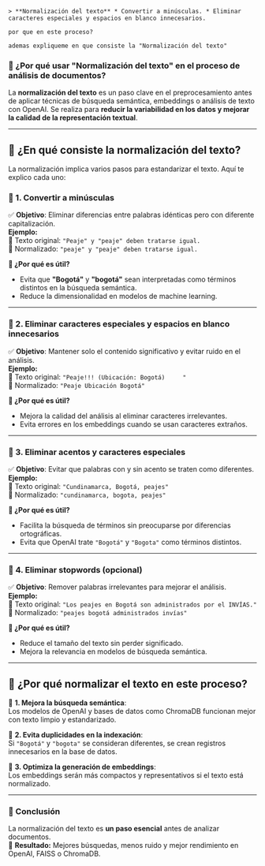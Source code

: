 ```plaintext
> **Normalización del texto** * Convertir a minúsculas. * Eliminar caracteres especiales y espacios en blanco innecesarios.

por que en este proceso?

ademas expliqueme en que consiste la "Normalización del texto"
```
### **📌 ¿Por qué usar "Normalización del texto" en el proceso de análisis de documentos?**
La **normalización del texto** es un paso clave en el preprocesamiento antes de aplicar técnicas de búsqueda semántica, embeddings o análisis de texto con OpenAI. Se realiza para **reducir la variabilidad en los datos y mejorar la calidad de la representación textual**.

---

## **📌 ¿En qué consiste la normalización del texto?**
La normalización implica varios pasos para estandarizar el texto. Aquí te explico cada uno:

### **🔹 1. Convertir a minúsculas**
✅ **Objetivo**: Eliminar diferencias entre palabras idénticas pero con diferente capitalización.  
**Ejemplo:**  
📌 Texto original: `"Peaje" y "peaje" deben tratarse igual.`  
📌 Normalizado: `"peaje" y "peaje" deben tratarse igual.`  

**🔹 ¿Por qué es útil?**  
- Evita que **"Bogotá"** y **"bogotá"** sean interpretadas como términos distintos en la búsqueda semántica.  
- Reduce la dimensionalidad en modelos de machine learning.  

---

### **🔹 2. Eliminar caracteres especiales y espacios en blanco innecesarios**
✅ **Objetivo**: Mantener solo el contenido significativo y evitar ruido en el análisis.  
**Ejemplo:**  
📌 Texto original: `"Peaje!!! (Ubicación: Bogotá)     "`  
📌 Normalizado: `"Peaje Ubicación Bogotá"`  

**🔹 ¿Por qué es útil?**  
- Mejora la calidad del análisis al eliminar caracteres irrelevantes.  
- Evita errores en los embeddings cuando se usan caracteres extraños.  

---

### **🔹 3. Eliminar acentos y caracteres especiales**
✅ **Objetivo**: Evitar que palabras con y sin acento se traten como diferentes.  
**Ejemplo:**  
📌 Texto original: `"Cundinamarca, Bogotá, peajes"`  
📌 Normalizado: `"cundinamarca, bogota, peajes"`  

**🔹 ¿Por qué es útil?**  
- Facilita la búsqueda de términos sin preocuparse por diferencias ortográficas.  
- Evita que OpenAI trate `"Bogotá"` y `"Bogota"` como términos distintos.  

---

### **🔹 4. Eliminar stopwords (opcional)**
✅ **Objetivo**: Remover palabras irrelevantes para mejorar el análisis.  
**Ejemplo:**  
📌 Texto original: `"Los peajes en Bogotá son administrados por el INVÍAS."`  
📌 Normalizado: `"peajes bogotá administrados invías"`  

**🔹 ¿Por qué es útil?**  
- Reduce el tamaño del texto sin perder significado.  
- Mejora la relevancia en modelos de búsqueda semántica.  

---

## **📌 ¿Por qué normalizar el texto en este proceso?**
🔹 **1. Mejora la búsqueda semántica**:  
Los modelos de OpenAI y bases de datos como ChromaDB funcionan mejor con texto limpio y estandarizado.  

🔹 **2. Evita duplicidades en la indexación**:  
Si `"Bogotá"` y `"bogota"` se consideran diferentes, se crean registros innecesarios en la base de datos.  

🔹 **3. Optimiza la generación de embeddings**:  
Los embeddings serán más compactos y representativos si el texto está normalizado.  

---

### **📌 Conclusión**
La normalización del texto es **un paso esencial** antes de analizar documentos.  
🚀 **Resultado:** Mejores búsquedas, menos ruido y mejor rendimiento en OpenAI, FAISS o ChromaDB.